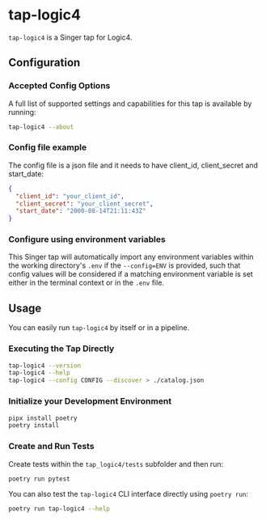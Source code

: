 # tap-logic4

`tap-logic4` is a Singer tap for Logic4.

## Configuration

### Accepted Config Options

A full list of supported settings and capabilities for this
tap is available by running:

```bash
tap-logic4 --about
```

### Config file example

The config file is a json file and it needs to have client_id, client_secret and start_date:

```json
{
  "client_id": "your_client_id",
  "client_secret": "your_client_secret",
  "start_date": "2000-08-14T21:11:43Z"
}

```

### Configure using environment variables

This Singer tap will automatically import any environment variables within the working directory's
`.env` if the `--config=ENV` is provided, such that config values will be considered if a matching
environment variable is set either in the terminal context or in the `.env` file.

## Usage

You can easily run `tap-logic4` by itself or in a pipeline.

### Executing the Tap Directly

```bash
tap-logic4 --version
tap-logic4 --help
tap-logic4 --config CONFIG --discover > ./catalog.json
```

### Initialize your Development Environment

```bash
pipx install poetry
poetry install
```

### Create and Run Tests

Create tests within the `tap_logic4/tests` subfolder and
  then run:

```bash
poetry run pytest
```

You can also test the `tap-logic4` CLI interface directly using `poetry run`:

```bash
poetry run tap-logic4 --help
```
